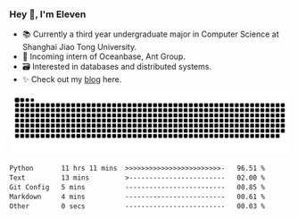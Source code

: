 ### Hey 👋, I'm Eleven

- 📚 Currently a third year undergraduate major in Computer Science at Shanghai Jiao Tong University.
- 🍻 Incoming intern of Oceanbase, Ant Group.
- 🗃️ Interested in databases and distributed systems.
- ✨ Check out my [blog](https://blog.eleven.wiki) here.

![github contribution grid snake animation](https://raw.githubusercontent.com/El-even-11/El-even-11/output/github-contribution-grid-snake.svg)

<!--START_SECTION:waka-->

```txt
Python       11 hrs 11 mins  >>>>>>>>>>>>>>>>>>>>>>>>-   96.51 %
Text         13 mins         >------------------------   02.00 %
Git Config   5 mins          -------------------------   00.85 %
Markdown     4 mins          -------------------------   00.61 %
Other        0 secs          -------------------------   00.03 %
```

<!--END_SECTION:waka-->
